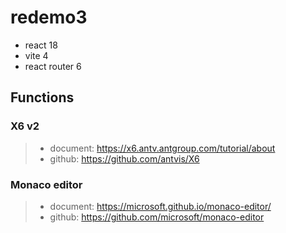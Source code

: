 # redemo3

- react 18
- vite 4
- react router 6

## Functions

### X6 v2
> - document: https://x6.antv.antgroup.com/tutorial/about
> - github: https://github.com/antvis/X6


### Monaco editor
> - document: https://microsoft.github.io/monaco-editor/
> - github: https://github.com/microsoft/monaco-editor

